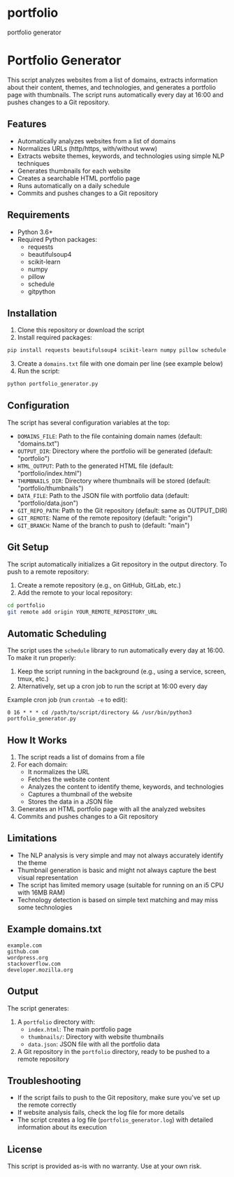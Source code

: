 # portfolio
portfolio generator

# Portfolio Generator

This script analyzes websites from a list of domains, extracts information about their content, themes, and technologies, and generates a portfolio page with thumbnails. The script runs automatically every day at 16:00 and pushes changes to a Git repository.

## Features

- Automatically analyzes websites from a list of domains
- Normalizes URLs (http/https, with/without www)
- Extracts website themes, keywords, and technologies using simple NLP techniques
- Generates thumbnails for each website
- Creates a searchable HTML portfolio page
- Runs automatically on a daily schedule
- Commits and pushes changes to a Git repository

## Requirements

- Python 3.6+
- Required Python packages:
  - requests
  - beautifulsoup4
  - scikit-learn
  - numpy
  - pillow
  - schedule
  - gitpython

## Installation

1. Clone this repository or download the script
2. Install required packages:

```bash
pip install requests beautifulsoup4 scikit-learn numpy pillow schedule gitpython
```

3. Create a `domains.txt` file with one domain per line (see example below)
4. Run the script:

```bash
python portfolio_generator.py
```

## Configuration

The script has several configuration variables at the top:

- `DOMAINS_FILE`: Path to the file containing domain names (default: "domains.txt")
- `OUTPUT_DIR`: Directory where the portfolio will be generated (default: "portfolio")
- `HTML_OUTPUT`: Path to the generated HTML file (default: "portfolio/index.html")
- `THUMBNAILS_DIR`: Directory where thumbnails will be stored (default: "portfolio/thumbnails")
- `DATA_FILE`: Path to the JSON file with portfolio data (default: "portfolio/data.json")
- `GIT_REPO_PATH`: Path to the Git repository (default: same as OUTPUT_DIR)
- `GIT_REMOTE`: Name of the remote repository (default: "origin")
- `GIT_BRANCH`: Name of the branch to push to (default: "main")

## Git Setup

The script automatically initializes a Git repository in the output directory. To push to a remote repository:

1. Create a remote repository (e.g., on GitHub, GitLab, etc.)
2. Add the remote to your local repository:

```bash
cd portfolio
git remote add origin YOUR_REMOTE_REPOSITORY_URL
```

## Automatic Scheduling

The script uses the `schedule` library to run automatically every day at 16:00. To make it run properly:

1. Keep the script running in the background (e.g., using a service, screen, tmux, etc.)
2. Alternatively, set up a cron job to run the script at 16:00 every day

Example cron job (run `crontab -e` to edit):

```
0 16 * * * cd /path/to/script/directory && /usr/bin/python3 portfolio_generator.py
```

## How It Works

1. The script reads a list of domains from a file
2. For each domain:
   - It normalizes the URL
   - Fetches the website content
   - Analyzes the content to identify theme, keywords, and technologies
   - Captures a thumbnail of the website
   - Stores the data in a JSON file
3. Generates an HTML portfolio page with all the analyzed websites
4. Commits and pushes changes to a Git repository

## Limitations

- The NLP analysis is very simple and may not always accurately identify the theme
- Thumbnail generation is basic and might not always capture the best visual representation
- The script has limited memory usage (suitable for running on an i5 CPU with 16MB RAM)
- Technology detection is based on simple text matching and may miss some technologies

## Example domains.txt

```
example.com
github.com
wordpress.org
stackoverflow.com
developer.mozilla.org
```

## Output

The script generates:

1. A `portfolio` directory with:
   - `index.html`: The main portfolio page
   - `thumbnails/`: Directory with website thumbnails
   - `data.json`: JSON file with all the portfolio data
2. A Git repository in the `portfolio` directory, ready to be pushed to a remote repository

## Troubleshooting

- If the script fails to push to the Git repository, make sure you've set up the remote correctly
- If website analysis fails, check the log file for more details
- The script creates a log file (`portfolio_generator.log`) with detailed information about its execution

## License

This script is provided as-is with no warranty. Use at your own risk.